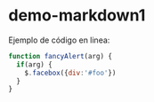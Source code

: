 # demo-markdown1
Ejemplo de código en linea:
```javascript
function fancyAlert(arg) {
  if(arg) {
    $.facebox({div:'#foo'})
  }
}
```
